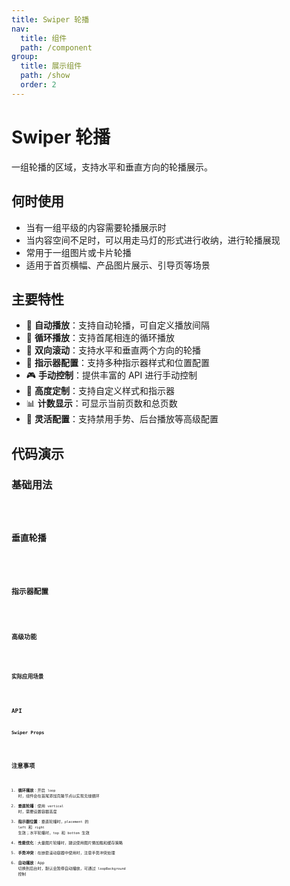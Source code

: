 ```yaml
---
title: Swiper 轮播
nav:
  title: 组件
  path: /component
group:
  title: 展示组件
  path: /show
  order: 2
---
```


# Swiper 轮播

一组轮播的区域，支持水平和垂直方向的轮播展示。

## 何时使用

- 当有一组平级的内容需要轮播展示时
- 当内容空间不足时，可以用走马灯的形式进行收纳，进行轮播展现
- 常用于一组图片或卡片轮播
- 适用于首页横幅、产品图片展示、引导页等场景

## 主要特性

- 🔄 **自动播放**：支持自动轮播，可自定义播放间隔
- 🔁 **循环播放**：支持首尾相连的循环播放
- 📱 **双向滚动**：支持水平和垂直两个方向的轮播
- 🎯 **指示器配置**：支持多种指示器样式和位置配置
- 🎮 **手动控制**：提供丰富的 API 进行手动控制
- 🎨 **高度定制**：支持自定义样式和指示器
- 📊 **计数显示**：可显示当前页数和总页数
- 🔧 **灵活配置**：支持禁用手势、后台播放等高级配置

## 代码演示

### 基础用法
<code src="./__fixtures__/basicUsage.tsx" title="基础轮播功能" description="展示基础轮播、自动播放、循环播放和计数器功能" />

### 垂直轮播
<code src="./__fixtures__/verticalSwiper.tsx" title="垂直方向轮播" description="展示垂直方向的轮播效果和指示器配置" />

### 指示器配置
<code src="./__fixtures__/indicatorConfig.tsx" title="指示器样式配置" description="展示不同位置和样式的指示器配置" />

### 高级功能
<code src="./__fixtures__/advancedFeatures.tsx" title="高级功能演示" description="展示手动控制、禁用手势、后台播放等高级功能" />

### 实际应用场景
<code src="./__fixtures__/practicalScenarios.tsx" title="实际应用场景" description="展示在实际项目中的常见应用场景" />

## API

### Swiper Props
<API src="./Swiper.tsx" hideTitle></API>

## 注意事项

1. **循环播放**：开启 `loop` 时，组件会在首尾添加克隆节点以实现无缝循环
2. **垂直轮播**：使用 `vertical` 时，需要设置容器高度
3. **指示器位置**：垂直轮播时，`placement` 的 `left` 和 `right` 生效；水平轮播时，`top` 和 `bottom` 生效
4. **性能优化**：大量图片轮播时，建议使用图片懒加载和缓存策略
5. **手势冲突**：在嵌套滚动容器中使用时，注意手势冲突处理
6. **自动播放**：App 切换到后台时，默认会暂停自动播放，可通过 `loopBackground` 控制
